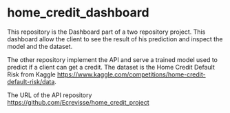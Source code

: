 # home_credit_dashboard

This repository is the Dashboard part of a two repository project. This
dashboard allow the client to see the result of his prediction and inspect the
model and the dataset.

The other repository implement the API and serve a trained model used to predict
if a client can get a credit. The dataset is the Home Credit Default Risk from
Kaggle https://www.kaggle.com/competitions/home-credit-default-risk/data.

The URL of the API repository https://github.com/Ecrevisse/home_credit_project
